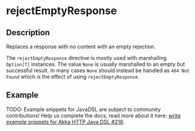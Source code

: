 <a id="rejectemptyresponse-java"></a>
# rejectEmptyResponse

## Description

Replaces a response with no content with an empty rejection.

The `rejectEmptyResponse` directive is mostly used with marshalling `Option[T]` instances. The value `None` is
usually marshalled to an empty but successful result. In many cases `None` should instead be handled as
`404 Not Found` which is the effect of using `rejectEmptyResponse`.

## Example

TODO: Example snippets for JavaDSL are subject to community contributions! Help us complete the docs, read more about it here: [write example snippets for Akka HTTP Java DSL #218](https://github.com/akka/akka-http/issues/218).